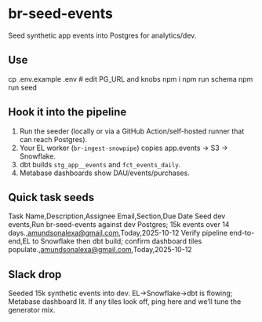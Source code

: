 # br-seed-events
Seed synthetic app events into Postgres for analytics/dev.

## Use
cp .env.example .env  # edit PG_URL and knobs
npm i
npm run schema
npm run seed

## Hook it into the pipeline
1. Run the seeder (locally or via a GitHub Action/self-hosted runner that can reach Postgres).
2. Your EL worker (`br-ingest-snowpipe`) copies app.events → S3 → Snowflake.
3. dbt builds `stg_app__events` and `fct_events_daily`.
4. Metabase dashboards show DAU/events/purchases.

## Quick task seeds
Task Name,Description,Assignee Email,Section,Due Date
Seed dev events,Run br-seed-events against dev Postgres; 15k events over 14 days.,amundsonalexa@gmail.com,Today,2025-10-12
Verify pipeline end-to-end,EL to Snowflake then dbt build; confirm dashboard tiles populate.,amundsonalexa@gmail.com,Today,2025-10-12

## Slack drop
Seeded 15k synthetic events into dev. EL→Snowflake→dbt is flowing; Metabase dashboard lit. If any tiles look off, ping here and we’ll tune the generator mix.
